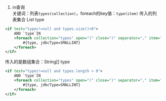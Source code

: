 1. in查询  
关键词：列表`types(collection)`，foreach的key值：`type(item)`
传入的列表集合  List<String> type
```xml
<if test="types!=null and types.size()>0">
    AND `type`IN
    <foreach collection="types" open="(" close=")" separator="," item="type">
        #{type, jdbcType=SMALLINT}
    </foreach>
</if>
```
传入的是数组集合：String[] type  
```xml
<if test="types!=null and types.length > 0">
    AND `type`IN
    <foreach collection="types" open="(" close=")" separator="," item="type">
        #{type, jdbcType=SMALLINT}
    </foreach>
</if>
```
